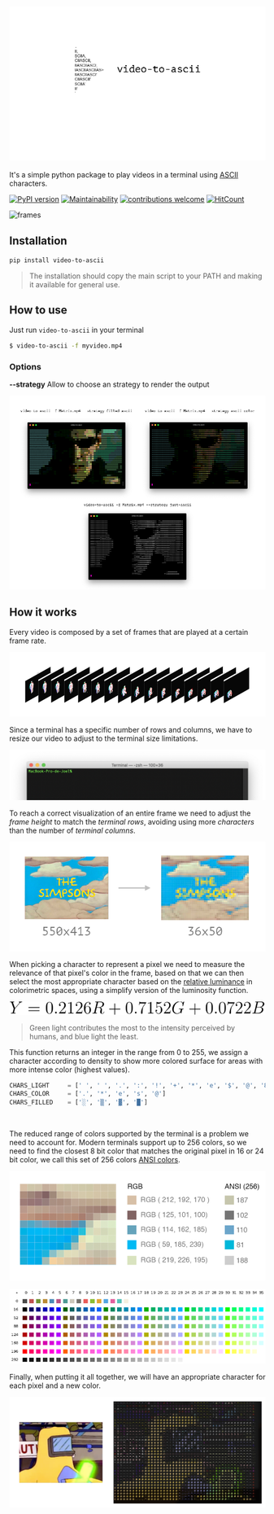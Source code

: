 ![Logo](images/logo.png)
<br/><br/>
It's a simple python package to play videos in a terminal using [ASCII](https://en.wikipedia.org/wiki/ASCII) characters.

[![PyPI version](https://badge.fury.io/py/video-to-ascii.svg)](https://badge.fury.io/py/video-to-ascii)
[![Maintainability](https://api.codeclimate.com/v1/badges/a5fcdf2b0cab41654ca3/maintainability)](https://codeclimate.com/github/joelibaceta/video-to-terminal/maintainability)
[![contributions welcome](https://img.shields.io/badge/contributions-welcome-brightgreen.svg?style=flat)](https://github.com/joelibaceta/video-to-ascii)
[![HitCount](http://hits.dwyl.io/joelibaceta/https://github.com/joelibaceta/video-to-ascii.svg)](http://hits.dwyl.io/joelibaceta/https://github.com/joelibaceta/video-to-ascii)

![frames](images/Simpsons.apng)

## Installation
```bash
pip install video-to-ascii
```

> The installation should copy the main script to your PATH and making it available for general use.

## How to use

Just run `video-to-ascii` in your terminal

```bash
$ video-to-ascii -f myvideo.mp4
```

### Options

**--strategy**
Allow to choose an strategy to render the output

![strategies](images/Strategies.png)

## How it works

Every video is composed by a set of frames that are played at a certain frame rate.

![frames](images/imgVideoFrames.png)

Since a terminal has a specific number of rows and columns, we have to resize our video to adjust to the terminal size limitations.

![frames](images/imgTerminal.png)

To reach a correct visualization of an entire frame we need to adjust the _frame height_ to match the _terminal rows_, avoiding using more _characters_ than the number of _terminal columns_.

![frames](images/imgResizing.png)

When picking a character to represent a pixel we need to measure the relevance of that pixel's color in the frame, based on that we can then select the most appropriate character based on the [relative luminance](https://en.wikipedia.org/wiki/Relative_luminance) in colorimetric spaces, using a simplify version of the luminosity function.

![LuminosityFunction](images/Luminosity.svg)

> Green light contributes the most to the intensity perceived by humans, and blue light the least.


This function returns an integer in the range from 0 to 255, we assign a character according to density to show more colored surface for areas with more intense color (highest values).

```python
CHARS_LIGHT 	= [' ', ' ', '.', ':', '!', '+', '*', 'e', '$', '@', '8']
CHARS_COLOR 	= ['.', '*', 'e', 's', '@']
CHARS_FILLED    = ['░', '▒', '▓', '█']
```

<br/>

The reduced range of colors supported by the terminal is a problem we need to account for. Modern terminals support up to 256 colors, so we need to find the closest 8 bit color that matches the original pixel in 16 or 24 bit color, we call this set of 256 colors [ANSI colors](https://stackoverflow.com/questions/4842424/list-of-ansi-color-escape-sequences).

![frames](images/imgPixelSection.png)

![colors](images/8-bit_color_table.png)

Finally, when putting it all together, we will have an appropriate character for each pixel and a new color.

![frames](images/imgPixelImage.png)

